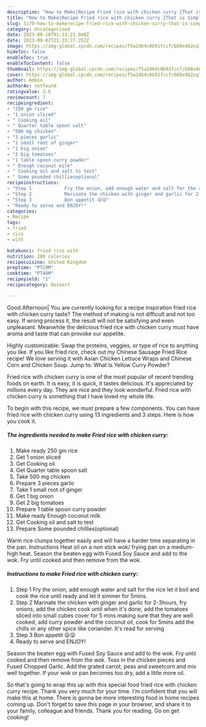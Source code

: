 ```yaml
---
description: "How to Make|Recipe Fried rice with chicken curry {That is Simple"
title: "How to Make|Recipe Fried rice with chicken curry {That is Simple"
slug: 1170-how-to-makerecipe-fried-rice-with-chicken-curry-that-is-simple
category: Uncategorized
date: 2023-08-16T01:13:21.040Z
date: 2023-09-02T21:33:27.252Z
image: https://img-global.cpcdn.com/recipes/f5a2d64c0b91fccf/680x482cq70/fried-rice-with-chicken-curry-recipe-main-photo.jpg
hideToc: false
enableToc: true
enableTocContent: false
thumbnail: https://img-global.cpcdn.com/recipes/f5a2d64c0b91fccf/680x482cq70/fried-rice-with-chicken-curry-recipe-main-photo.jpg
cover: https://img-global.cpcdn.com/recipes/f5a2d64c0b91fccf/680x482cq70/fried-rice-with-chicken-curry-recipe-main-photo.jpg
author: Admin
authorAv: notfound
ratingvalue: 3.6
reviewcount: 7
recipeingredient:
- "250 gm rice"
- "1 onion sliced"
- " Cooking oil"
- " Quarter table spoon salt"
- "500 mg chicken"
- "3 pieces garlic"
- "1 small root of ginger"
- "1 big onion"
- "2 big tomatoes"
- "1 table spoon curry powder"
- " Enough coconut milk"
- " Cooking oil and salt to test"
- " Some pounded chilliesoptional"
recipeinstructions:
- "Step 1            Fry the onion, add enough water and salt for the rice let it boil and cook the rice until ready and let it simmer for 5mins."
- "Step 2            Marinate the chicken with ginger and garlic for 2-3hours, fry onions, add the chicken cook until when it&#39;s done, add the tomatoes sliced into small cubes cover for 5 mins making sure that they are well cooked, add curry powder and the coconut oil, cook for 5mins add the chills or any other spice like coriander. It&#39;s read for serving"
- "Step 3            Bon appetit 😜😜"
- "Ready to serve and ENJOY!"
categories:
- Recipe
tags:
- fried
- rice
- with

katakunci: fried rice with 
nutrition: 280 calories
recipecuisine: United Kingdom
preptime: "PT29M"
cooktime: "PT48M"
recipeyield: "1"
recipecategory: Dessert

---
```



Good Afternoon| You are currently looking for a recipe inspiration fried rice with chicken curry taste? The method of making is not difficult and not too easy. If wrong process it, the result will not be satisfying and even unpleasant. Meanwhile the delicious fried rice with chicken curry must have aroma and taste that can provoke our appetite.





Highly customizable: Swap the proteins, veggies, or type of rice to anything you like. If you like fried rice, check out my Chinese Sausage Fried Rice recipe! We love serving it with Asian Chicken Lettuce Wraps and Chinese Corn and Chicken Soup. Jump to: What Is Yellow Curry Powder?

Fried rice with chicken curry is one of the most popular of recent trending foods on earth. It is easy, it is quick, it tastes delicious. It's appreciated by millions every day. They are nice and they look wonderful. Fried rice with chicken curry is something that I have loved my whole life.


To begin with this recipe, we must prepare a few components. You can have fried rice with chicken curry using 13 ingredients and 3 steps. Here is how you cook it.

<!--inarticleads1-->

##### The ingredients needed to make Fried rice with chicken curry:

1. Make ready 250 gm rice
1. Get 1 onion sliced
1. Get  Cooking oil
1. Get  Quarter table spoon salt
1. Take 500 mg chicken
1. Prepare 3 pieces garlic
1. Take 1 small root of ginger
1. Get 1 big onion
1. Get 2 big tomatoes
1. Prepare 1 table spoon curry powder
1. Make ready  Enough coconut milk
1. Get  Cooking oil and salt to test
1. Prepare  Some pounded chillies(optional)


Warm rice clumps together easily and will have a harder time separating in the pan. Instructions Heat oil on a non stick wok/ frying pan on a medium-high heat. Season the beaten egg with Fused Soy Sauce and add to the wok. Fry until cooked and then remove from the wok. 

<!--inarticleads2-->

##### Instructions to make Fried rice with chicken curry:

1. Step 1            Fry the onion, add enough water and salt for the rice let it boil and cook the rice until ready and let it simmer for 5mins.
1. Step 2            Marinate the chicken with ginger and garlic for 2-3hours, fry onions, add the chicken cook until when it&#39;s done, add the tomatoes sliced into small cubes cover for 5 mins making sure that they are well cooked, add curry powder and the coconut oil, cook for 5mins add the chills or any other spice like coriander. It&#39;s read for serving
1. Step 3            Bon appetit 😜😜
1. Ready to serve and ENJOY!

Season the beaten egg with Fused Soy Sauce and add to the wok. Fry until cooked and then remove from the wok. Toss in the chicken pieces and Fused Chopped Garlic. Add the grated carrot, peas and sweetcorn and mix well together. If your wok or pan becomes too dry, add a little more oil. 

So that's going to wrap this up with this special food fried rice with chicken curry recipe. Thank you very much for your time. I'm confident that you will make this at home. There is gonna be more interesting food in home recipes coming up. Don't forget to save this page in your browser, and share it to your family, colleague and friends. Thank you for reading. Go on get cooking!
